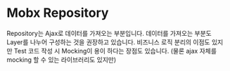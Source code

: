 # Mobx Repository
Repository는 Ajax로 데이터를 가져오는 부분입니다. 
데이터를 가져오는 부분도 Layer를 나누어 구성하는 것을 권장하고 있습니다. 
비즈니스 로직 분리의 이점도 있지만 Test 코드 작성 시 Mocking이 용이 하다는 장점도 있습니다. (물론 ajax 자체를 mocking 할 수 있는 라이브러리도 있지만)
